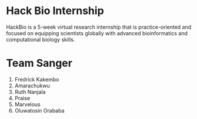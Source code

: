# **Hack Bio Internship**
HackBio is a 5-week virtual research internship that is practice-oriented and focused on equipping scientists globally with advanced bioinformatics and computational biology skills.
# **Team Sanger**
1. Fredrick Kakembo
2. Amarachukwu
3. Ruth Nanjala
4. Praise
5. Marvelous
6. Oluwatosin Orababa 

